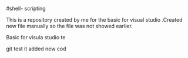 #shell- scripting

This is a repository created by me for the basic for visual studio .Created new file manually so the file was not showed earlier.

Basic for visula studio te

git test it added new cod